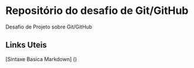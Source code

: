 # Repositório do desafio de Git/GitHub
Desafio de Projeto sobre Git/GitHub

## Links Uteis
[Sintaxe Basica Markdown] ()
